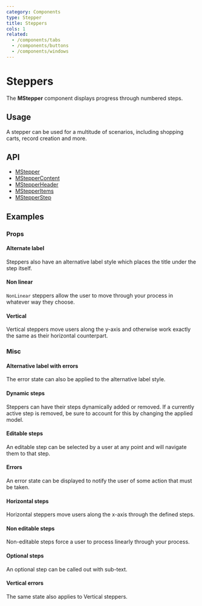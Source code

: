```yaml
---
category: Components
type: Stepper
title: Steppers
cols: 1
related:
  - /components/tabs
  - /components/buttons
  - /components/windows
---
```


# Steppers

The **MStepper** component displays progress through numbered steps.

## Usage

A stepper can be used for a multitude of scenarios, including shopping carts, record creation and more.

<steppers-usage></steppers-usage>

## API

- [MStepper](/api/MStepper)
- [MStepperContent](/api/MStepperContent)
- [MStepperHeader](/api/MStepperHeader)
- [MStepperItems](/api/MStepperItems)
- [MStepperStep](/api/MStepperStep)

## Examples

### Props

#### Alternate label

Steppers also have an alternative label style which places the title under the step itself.

<example file="" />

#### Non linear

`NonLinear` steppers allow the user to move through your process in whatever way they choose.

<example file="" />

#### Vertical

Vertical steppers move users along the y-axis and otherwise work exactly the same as their horizontal counterpart.

<example file="" />

### Misc

#### Alternative label with errors

The error state can also be applied to the alternative label style.

<example file="" />

#### Dynamic steps

Steppers can have their steps dynamically added or removed. If a currently active step is removed, be sure to account
for this by changing the applied model.

<example file="" />

#### Editable steps

An editable step can be selected by a user at any point and will navigate them to that step.

<example file="" />

#### Errors

An error state can be displayed to notify the user of some action that must be taken.

<example file="" />

#### Horizontal steps

Horizontal steppers move users along the x-axis through the defined steps.

<example file="" />

#### Non editable steps

Non-editable steps force a user to process linearly through your process.

<example file="" />

#### Optional steps

An optional step can be called out with sub-text.

<example file="" />

#### Vertical errors

The same state also applies to Vertical steppers.

<example file="" />